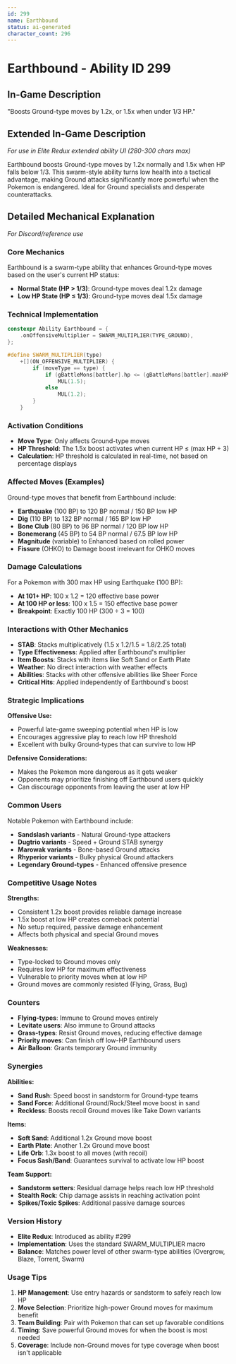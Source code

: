 ```yaml
---
id: 299
name: Earthbound
status: ai-generated
character_count: 296
---
```


# Earthbound - Ability ID 299

## In-Game Description
"Boosts Ground-type moves by 1.2x, or 1.5x when under 1/3 HP."

## Extended In-Game Description
*For use in Elite Redux extended ability UI (280-300 chars max)*

Earthbound boosts Ground-type moves by 1.2x normally and 1.5x when HP falls below 1/3. This swarm-style ability turns low health into a tactical advantage, making Ground attacks significantly more powerful when the Pokemon is endangered. Ideal for Ground specialists and desperate counterattacks.

## Detailed Mechanical Explanation
*For Discord/reference use*

### Core Mechanics
Earthbound is a swarm-type ability that enhances Ground-type moves based on the user's current HP status:

- **Normal State (HP > 1/3)**: Ground-type moves deal 1.2x damage
- **Low HP State (HP ≤ 1/3)**: Ground-type moves deal 1.5x damage

### Technical Implementation
```cpp
constexpr Ability Earthbound = {
    .onOffensiveMultiplier = SWARM_MULTIPLIER(TYPE_GROUND),
};

#define SWARM_MULTIPLIER(type)                                               \
    +[](ON_OFFENSIVE_MULTIPLIER) {                                           \
        if (moveType == type) {                                              \
            if (gBattleMons[battler].hp <= (gBattleMons[battler].maxHP / 3)) \
                MUL(1.5);                                                    \
            else                                                             \
                MUL(1.2);                                                    \
        }                                                                    \
    }
```

### Activation Conditions
- **Move Type**: Only affects Ground-type moves
- **HP Threshold**: The 1.5x boost activates when current HP ≤ (max HP ÷ 3)
- **Calculation**: HP threshold is calculated in real-time, not based on percentage displays

### Affected Moves (Examples)
Ground-type moves that benefit from Earthbound include:
- **Earthquake** (100 BP) to 120 BP normal / 150 BP low HP
- **Dig** (110 BP) to 132 BP normal / 165 BP low HP  
- **Bone Club** (80 BP) to 96 BP normal / 120 BP low HP
- **Bonemerang** (45 BP) to 54 BP normal / 67.5 BP low HP
- **Magnitude** (variable) to Enhanced based on rolled power
- **Fissure** (OHKO) to Damage boost irrelevant for OHKO moves

### Damage Calculations
For a Pokemon with 300 max HP using Earthquake (100 BP):
- **At 101+ HP**: 100 x 1.2 = 120 effective base power
- **At 100 HP or less**: 100 x 1.5 = 150 effective base power
- **Breakpoint**: Exactly 100 HP (300 ÷ 3 = 100)

### Interactions with Other Mechanics
- **STAB**: Stacks multiplicatively (1.5 x 1.2/1.5 = 1.8/2.25 total)
- **Type Effectiveness**: Applied after Earthbound's multiplier
- **Item Boosts**: Stacks with items like Soft Sand or Earth Plate
- **Weather**: No direct interaction with weather effects
- **Abilities**: Stacks with other offensive abilities like Sheer Force
- **Critical Hits**: Applied independently of Earthbound's boost

### Strategic Implications
**Offensive Use:**
- Powerful late-game sweeping potential when HP is low
- Encourages aggressive play to reach low HP threshold
- Excellent with bulky Ground-types that can survive to low HP

**Defensive Considerations:**
- Makes the Pokemon more dangerous as it gets weaker
- Opponents may prioritize finishing off Earthbound users quickly
- Can discourage opponents from leaving the user at low HP

### Common Users
Notable Pokemon with Earthbound include:
- **Sandslash variants** - Natural Ground-type attackers
- **Dugtrio variants** - Speed + Ground STAB synergy
- **Marowak variants** - Bone-based Ground attacks
- **Rhyperior variants** - Bulky physical Ground attackers
- **Legendary Ground-types** - Enhanced offensive presence

### Competitive Usage Notes
**Strengths:**
- Consistent 1.2x boost provides reliable damage increase
- 1.5x boost at low HP creates comeback potential
- No setup required, passive damage enhancement
- Affects both physical and special Ground moves

**Weaknesses:**
- Type-locked to Ground moves only
- Requires low HP for maximum effectiveness
- Vulnerable to priority moves when at low HP
- Ground moves are commonly resisted (Flying, Grass, Bug)

### Counters
- **Flying-types**: Immune to Ground moves entirely
- **Levitate users**: Also immune to Ground attacks
- **Grass-types**: Resist Ground moves, reducing effective damage
- **Priority moves**: Can finish off low-HP Earthbound users
- **Air Balloon**: Grants temporary Ground immunity

### Synergies
**Abilities:**
- **Sand Rush**: Speed boost in sandstorm for Ground-type teams
- **Sand Force**: Additional Ground/Rock/Steel move boost in sand
- **Reckless**: Boosts recoil Ground moves like Take Down variants

**Items:**
- **Soft Sand**: Additional 1.2x Ground move boost
- **Earth Plate**: Another 1.2x Ground move boost  
- **Life Orb**: 1.3x boost to all moves (with recoil)
- **Focus Sash/Band**: Guarantees survival to activate low HP boost

**Team Support:**
- **Sandstorm setters**: Residual damage helps reach low HP threshold
- **Stealth Rock**: Chip damage assists in reaching activation point
- **Spikes/Toxic Spikes**: Additional passive damage sources

### Version History
- **Elite Redux**: Introduced as ability #299
- **Implementation**: Uses the standard SWARM_MULTIPLIER macro
- **Balance**: Matches power level of other swarm-type abilities (Overgrow, Blaze, Torrent, Swarm)

### Usage Tips
1. **HP Management**: Use entry hazards or sandstorm to safely reach low HP
2. **Move Selection**: Prioritize high-power Ground moves for maximum benefit
3. **Team Building**: Pair with Pokemon that can set up favorable conditions
4. **Timing**: Save powerful Ground moves for when the boost is most needed
5. **Coverage**: Include non-Ground moves for type coverage when boost isn't applicable